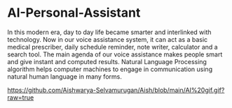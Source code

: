 # AI-Personal-Assistant

In this modern era, day to day life became smarter and interlinked with technology. 
Now in our voice assistance system, it can act as a basic medical prescriber, daily schedule reminder, note writer, calculator and a search tool. 
The main agenda of our voice assistance makes people smart and give instant and computed results. 
Natural Language Processing algorithm helps computer machines to engage in communication using natural human language in many forms.

https://github.com/Aishwarya-Selvamurugan/Aish/blob/main/AI%20gif.gif?raw=true
